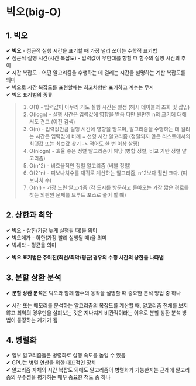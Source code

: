 # 빅오(big-O)
## 1. 빅오
✔ **빅오** - 점근적 실행 시간을 표기할 때 가장 널리 쓰이는 수학적 표기법<br>
✔ 점근적 실행 시간(시간 복잡도) - 입력값이 무한대를 향할 때 함수의 실행 시간의 추이<br>
✔ 시간 복잡도 - 어떤 알고리즘을 수행하는 데 걸리는 시간을 설명하는 계산 복잡도를 의미<br>
✔ 빅오로 시간 복잡도를 표현할때는 최고차항만 표기하고 계수는 무시<br>
✔ 빅오 표기법의 종류
>1. O(1) - 입력값이 아무리 커도 실행 시간은 일정
(해시 테이블의 조회 및 삽입)
>2. O(logn) - 실행 시간은 입력값에 영향을 받음 다만 웬만한 n의 크기에 대해서도 견고
(이전 검색)
>3. O(n) - 입력값만큼 실행 시간에 영향을 받으며, 알고리즘을 수행하는 데 걸리는 시간은 입력값에 비례 = 선형 시간 알고리즘
(정렬되지 않은 리스트에서의 최댓값 또는 최솟값 찾기 -> 적어도 한 번 이상 살핌)
>4. O(nlogn) -  효율 좋은 정렬 알고리즘이 해당
(병합 정렬, 비교 기반 정렬 알고리즘)
>5. O(n^2) - 비효율적인 정렬 알고리즘
(버블 정렬)
>6. O(2^n) - 피보나치수를 재귀로 계산하는 알고리즘, n^2보다 훨씬 크다.
(피보나치 수)
>7. O(n!) - 가장 느린 알고리즘
(각 도시를 방문하고 돌아오는 가장 짧은 경로를 찾는 외판원 문제를 브루트 포스로 풀이 할 떄)

## 2. 상한과 최악
✔ 빅오 - 상한(가장 늦게 실행될 때)을 의미<br>
✔ 빅오메가 - 하한(가장 빨리 실행될 때)을 의미<br>
✔ 빅세타 - 평균을 의미

✔ **빅오 표기법은 주어진(최선/최악/평균)경우의 수행 시간의 상한을 나타냄**

## 3. 분할 상환 분석
✔ **분할 상환 분석**은 빅오와 함께 함수의 동작을 설명할 때 중요한 분석 방법 중 하나<br>

✔ 시간 또는 메모리를 분석하는 알고리즘의 복잡도를 계산할 때, 알고리즘 전체를 보지 않고 최악의 경우만을 살펴보는 것은 지나치게 비관적이라는 이유로 분할 상환 분석 방법이 등장하는 계기가 됨
## 4. 병렬화
✔ 일부 알고리즘들은 병렬화로 실행 속도를 높일 수 있음<br>
✔ GPU는 병렬 연산을 위한 대표적인 장치<br>
✔ 알고리즘 자체의 시간 복잡도 외에도 알고리즘이 병렬화가 가능한지는 근래에 알고리즘의 우수성을 평가하는 매우 중요한 척도 중 하나
